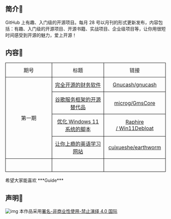 
## 简介📇

GitHub 上有趣、入门级的开源项目。每月 28 号以月刊的形式更新发布，内容包括：有趣、入门级的开源项目、开源书籍、实战项目、企业级项目等，让你用很短时间感受到开源的魅力，爱上开源！
## 内容🎃




<table class="MsoTableGrid" border="1" cellspacing="0" cellpadding="0" style="border-collapse:collapse;border:none;mso-border-alt:solid windowtext .5pt;
 mso-yfti-tbllook:1184;mso-padding-alt:0cm 5.4pt 0cm 5.4pt">
 <tbody><tr style="mso-yfti-irow:0;mso-yfti-firstrow:yes">
  <td width="184" style="width:138.25pt;border:solid windowtext 1.0pt;mso-border-alt:
  solid windowtext .5pt;padding:0cm 5.4pt 0cm 5.4pt">
  <p class="MsoNormal" align="center" style="margin-top:7.8pt;margin-right:0cm;
  margin-bottom:7.8pt;margin-left:0cm;text-align:center;text-indent:0cm;
  mso-char-indent-count:0">期号</p>
  </td>
  <td width="184" style="width:138.25pt;border:solid windowtext 1.0pt;border-left:
  none;mso-border-left-alt:solid windowtext .5pt;mso-border-alt:solid windowtext .5pt;
  padding:0cm 5.4pt 0cm 5.4pt">
  <p class="MsoNormal" align="center" style="margin-top:7.8pt;margin-right:0cm;
  margin-bottom:7.8pt;margin-left:0cm;text-align:center;text-indent:0cm;
  mso-char-indent-count:0">标题</p>
  </td>
  <td width="184" style="width:138.3pt;border:solid windowtext 1.0pt;border-left:
  none;mso-border-left-alt:solid windowtext .5pt;mso-border-alt:solid windowtext .5pt;
  padding:0cm 5.4pt 0cm 5.4pt">
  <p class="MsoNormal" align="center" style="margin-top:7.8pt;margin-right:0cm;
  margin-bottom:7.8pt;margin-left:0cm;text-align:center;text-indent:0cm;
  mso-char-indent-count:0">链接</p>
  </td>
 </tr>
 <tr style="mso-yfti-irow:1">
  <td width="184" rowspan="4" style="width:138.25pt;border:solid windowtext 1.0pt;
  border-top:none;mso-border-top-alt:solid windowtext .5pt;mso-border-alt:solid windowtext .5pt;
  padding:0cm 5.4pt 0cm 5.4pt">
  <p class="MsoNormal" align="center" style="margin-top:7.8pt;margin-right:0cm;
  margin-bottom:7.8pt;margin-left:0cm;text-align:center;text-indent:0cm;
  mso-char-indent-count:0">第一期</p>
  </td>
  <td width="184" style="width:138.25pt;border-top:none;border-left:none;
  border-bottom:solid windowtext 1.0pt;border-right:solid windowtext 1.0pt;
  mso-border-top-alt:solid windowtext .5pt;mso-border-left-alt:solid windowtext .5pt;
  mso-border-alt:solid windowtext .5pt;padding:0cm 5.4pt 0cm 5.4pt">
  <p class="MsoNormal" align="center" style="margin-top:7.8pt;margin-right:0cm;
  margin-bottom:7.8pt;margin-left:0cm;text-align:center;text-indent:0cm;
  mso-char-indent-count:0"><span lang="EN-US"><a href="https://github.com/jr94330/Guide/blob/main/content/GuideLssue_1.md#1-gnucashgnucash"><span lang="EN-US"><span lang="EN-US">完全开源的财务软件</span></span></a></span></p>
  </td>
  <td width="184" style="width:138.3pt;border-top:none;border-left:none;
  border-bottom:solid windowtext 1.0pt;border-right:solid windowtext 1.0pt;
  mso-border-top-alt:solid windowtext .5pt;mso-border-left-alt:solid windowtext .5pt;
  mso-border-alt:solid windowtext .5pt;padding:0cm 5.4pt 0cm 5.4pt">
  <p class="MsoNormal" align="center" style="margin-top:7.8pt;margin-right:0cm;
  margin-bottom:7.8pt;margin-left:0cm;text-align:center;text-indent:0cm;
  mso-char-indent-count:0"><span lang="EN-US"><a href="https://github.com/Gnucash/gnucash">Gnucash/gnucash</a></span></p>
  </td>
 </tr>
 <tr style="mso-yfti-irow:2">
  <td width="184" style="width:138.25pt;border-top:none;border-left:none;
  border-bottom:solid windowtext 1.0pt;border-right:solid windowtext 1.0pt;
  mso-border-top-alt:solid windowtext .5pt;mso-border-left-alt:solid windowtext .5pt;
  mso-border-alt:solid windowtext .5pt;padding:0cm 5.4pt 0cm 5.4pt">
  <p class="MsoNormal" align="center" style="margin-top:7.8pt;margin-right:0cm;
  margin-bottom:7.8pt;margin-left:0cm;text-align:center;text-indent:0cm;
  mso-char-indent-count:0"><span lang="EN-US"><a href="https://github.com/jr94330/Guide/blob/main/content/GuideLssue_1.md#2-microggmscore"><span lang="EN-US"><span lang="EN-US">谷歌服务框架的开源替代品</span></span></a></span></p>
  </td>
  <td width="184" style="width:138.3pt;border-top:none;border-left:none;
  border-bottom:solid windowtext 1.0pt;border-right:solid windowtext 1.0pt;
  mso-border-top-alt:solid windowtext .5pt;mso-border-left-alt:solid windowtext .5pt;
  mso-border-alt:solid windowtext .5pt;padding:0cm 5.4pt 0cm 5.4pt">
  <p class="MsoNormal" align="center" style="margin-top:7.8pt;margin-right:0cm;
  margin-bottom:7.8pt;margin-left:0cm;text-align:center;text-indent:0cm;
  mso-char-indent-count:0"><span lang="EN-US"><a href="https://github.com/microg/GmsCore">microg/GmsCore</a></span></p>
  </td>
 </tr>
 <tr style="mso-yfti-irow:3">
  <td width="184" style="width:138.25pt;border-top:none;border-left:none;
  border-bottom:solid windowtext 1.0pt;border-right:solid windowtext 1.0pt;
  mso-border-top-alt:solid windowtext .5pt;mso-border-left-alt:solid windowtext .5pt;
  mso-border-alt:solid windowtext .5pt;padding:0cm 5.4pt 0cm 5.4pt">
  <p class="MsoNormal" align="center" style="margin-top:7.8pt;margin-right:0cm;
  margin-bottom:7.8pt;margin-left:0cm;text-align:center;text-indent:0cm;
  mso-char-indent-count:0"><span lang="EN-US"><a href="https://github.com/jr94330/Guide/blob/main/content/GuideLssue_1.md#3-raphire-win11debloat"><span lang="EN-US"><span lang="EN-US">优化 Windows 11 </span></span><span lang="EN-US"><span lang="EN-US">系统的脚本</span></span></a></span></p>
  </td>
  <td width="184" style="width:138.3pt;border-top:none;border-left:none;
  border-bottom:solid windowtext 1.0pt;border-right:solid windowtext 1.0pt;
  mso-border-top-alt:solid windowtext .5pt;mso-border-left-alt:solid windowtext .5pt;
  mso-border-alt:solid windowtext .5pt;padding:0cm 5.4pt 0cm 5.4pt">
  <p class="MsoNormal" align="center" style="margin-top:7.8pt;margin-right:0cm;
  margin-bottom:7.8pt;margin-left:0cm;text-align:center;text-indent:0cm;
  mso-char-indent-count:0"><span lang="EN-US"><a href="https://github.com/Raphire/Win11Debloat">Raphire /&nbsp;Win11Debloat</a></span></p>
  </td>
 </tr>
 <tr style="mso-yfti-irow:4">
  <td width="184" style="width:138.25pt;border-top:none;border-left:none;
  border-bottom:solid windowtext 1.0pt;border-right:solid windowtext 1.0pt;
  mso-border-top-alt:solid windowtext .5pt;mso-border-left-alt:solid windowtext .5pt;
  mso-border-alt:solid windowtext .5pt;padding:0cm 5.4pt 0cm 5.4pt">
  <p class="MsoNormal" align="center" style="margin-top:7.8pt;margin-right:0cm;
  margin-bottom:7.8pt;margin-left:0cm;text-align:center;text-indent:0cm;
  mso-char-indent-count:0"><span lang="EN-US"><a href="https://github.com/jr94330/Guide/blob/main/content/GuideLssue_1.md#4-cuixuesheearthworm"><span lang="EN-US"><span lang="EN-US">让你上瘾的英语学习网站</span></span></a></span></p>
  </td>
  <td width="184" style="width:138.3pt;border-top:none;border-left:none;
  border-bottom:solid windowtext 1.0pt;border-right:solid windowtext 1.0pt;
  mso-border-top-alt:solid windowtext .5pt;mso-border-left-alt:solid windowtext .5pt;
  mso-border-alt:solid windowtext .5pt;padding:0cm 5.4pt 0cm 5.4pt">
  <p class="MsoNormal" align="center" style="margin-top:7.8pt;margin-right:0cm;
  margin-bottom:7.8pt;margin-left:0cm;text-align:center;text-indent:0cm;
  mso-char-indent-count:0"><span lang="EN-US"><a href="https://github.com/cuixueshe/earthworm">cuixueshe/earthworm</a></span></p>
  </td>
 </tr>
 <tr style="mso-yfti-irow:5;mso-yfti-lastrow:yes">
  <td width="184" style="width:138.25pt;border:solid windowtext 1.0pt;border-top:
  none;mso-border-top-alt:solid windowtext .5pt;mso-border-alt:solid windowtext .5pt;
  padding:0cm 5.4pt 0cm 5.4pt">
  <p class="MsoNormal" align="center" style="margin-top:7.8pt;margin-right:0cm;
  margin-bottom:7.8pt;margin-left:0cm;text-align:center;text-indent:0cm;
  mso-char-indent-count:0"><span lang="EN-US"><o:p>&nbsp;</o:p></span></p>
  </td>
  <td width="184" style="width:138.25pt;border-top:none;border-left:none;
  border-bottom:solid windowtext 1.0pt;border-right:solid windowtext 1.0pt;
  mso-border-top-alt:solid windowtext .5pt;mso-border-left-alt:solid windowtext .5pt;
  mso-border-alt:solid windowtext .5pt;padding:0cm 5.4pt 0cm 5.4pt">
  <p class="MsoNormal" align="center" style="margin-top:7.8pt;margin-right:0cm;
  margin-bottom:7.8pt;margin-left:0cm;text-align:center;text-indent:0cm;
  mso-char-indent-count:0"><span lang="EN-US"><o:p>&nbsp;</o:p></span></p>
  </td>
  <td width="184" style="width:138.3pt;border-top:none;border-left:none;
  border-bottom:solid windowtext 1.0pt;border-right:solid windowtext 1.0pt;
  mso-border-top-alt:solid windowtext .5pt;mso-border-left-alt:solid windowtext .5pt;
  mso-border-alt:solid windowtext .5pt;padding:0cm 5.4pt 0cm 5.4pt">
  <p class="MsoNormal" align="center" style="margin-top:7.8pt;margin-right:0cm;
  margin-bottom:7.8pt;margin-left:0cm;text-align:center;text-indent:0cm;
  mso-char-indent-count:0"><span lang="EN-US"><o:p>&nbsp;</o:p></span></p>
  </td>
 </tr>
</tbody></table>
希望大家能喜欢 ***Guide***​​


## 声明🧭

![img](https://licensebuttons.net/l/by-nc-nd/4.0/88x31.png)
本作品采用[署名-非商业性使用-禁止演绎 4.0 国际](https://creativecommons.org/licenses/by-nc-nd/4.0/)    
